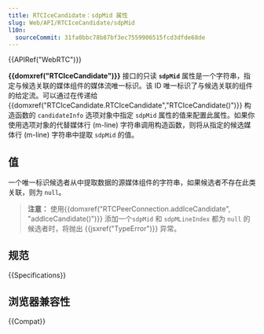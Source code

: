 ```yaml
---
title: RTCIceCandidate：sdpMid 属性
slug: Web/API/RTCIceCandidate/sdpMid
l10n:
  sourceCommit: 31fa0bbc78b87bf3ec7559906515fcd3dfde68de
---
```


{{APIRef("WebRTC")}}

**{{domxref("RTCIceCandidate")}}** 接口的只读 **`sdpMid`** 属性是一个字符串，指定与候选关联的媒体组件的媒体流唯一标识。该 ID 唯一标识了与候选关联的组件的给定流。可以通过在传递给 {{domxref("RTCIceCandidate.RTCIceCandidate","RTCIceCandidate()")}} 构造函数的 `candidateInfo` 选项对象中指定 `sdpMid` 属性的值来配置此属性。如果你使用选项对象的代替媒体行 (m-line) 字符串调用构造函数，则将从指定的候选媒体行 (m-line) 字符串中提取 `sdpMid` 的值。

## 值

一个唯一标识候选者从中提取数据的源媒体组件的字符串，如果候选者不存在此类关联，则为 `null`。

> **注意：** 使用{{domxref("RTCPeerConnection.addIceCandidate", "addIceCandidate()")}} 添加一个`sdpMid` 和 `sdpMLineIndex` 都为 `null` 的候选者时，将抛出 {{jsxref("TypeError")}} 异常。

## 规范

{{Specifications}}

## 浏览器兼容性

{{Compat}}

